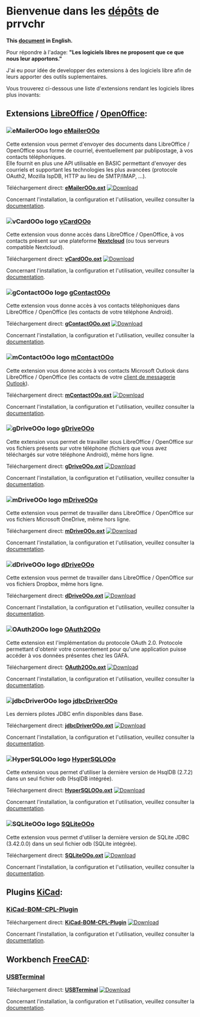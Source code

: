 <!--
╔════════════════════════════════════════════════════════════════════════════════════╗
║                                                                                    ║
║   Copyright (c) 2020 https://prrvchr.github.io                                     ║
║                                                                                    ║
║   Permission is hereby granted, free of charge, to any person obtaining            ║
║   a copy of this software and associated documentation files (the "Software"),     ║
║   to deal in the Software without restriction, including without limitation        ║
║   the rights to use, copy, modify, merge, publish, distribute, sublicense,         ║
║   and/or sell copies of the Software, and to permit persons to whom the Software   ║
║   is furnished to do so, subject to the following conditions:                      ║
║                                                                                    ║
║   The above copyright notice and this permission notice shall be included in       ║
║   all copies or substantial portions of the Software.                              ║
║                                                                                    ║
║   THE SOFTWARE IS PROVIDED "AS IS", WITHOUT WARRANTY OF ANY KIND,                  ║
║   EXPRESS OR IMPLIED, INCLUDING BUT NOT LIMITED TO THE WARRANTIES                  ║
║   OF MERCHANTABILITY, FITNESS FOR A PARTICULAR PURPOSE AND NONINFRINGEMENT.        ║
║   IN NO EVENT SHALL THE AUTHORS OR COPYRIGHT HOLDERS BE LIABLE FOR ANY             ║
║   CLAIM, DAMAGES OR OTHER LIABILITY, WHETHER IN AN ACTION OF CONTRACT,             ║
║   TORT OR OTHERWISE, ARISING FROM, OUT OF OR IN CONNECTION WITH THE SOFTWARE       ║
║   OR THE USE OR OTHER DEALINGS IN THE SOFTWARE.                                    ║
║                                                                                    ║
╚════════════════════════════════════════════════════════════════════════════════════╝
-->
# Bienvenue dans les [dépôts][1] de prrvchr

**This [document][2] in English.**

Pour répondre à l'adage: **"Les logiciels libres ne proposent que ce que nous leur apportons."**

J'ai eu pour idée de developper des extensions à des logiciels libre afin de leurs apporter des outils suplementaires.

Vous trouverez ci-dessous une liste d'extensions rendant les logiciels libres plus inovants:

## Extensions [LibreOffice][3] / [OpenOffice][4]:

### ![eMailerOOo logo][5] [eMailerOOo][6]

Cette extension vous permet d'envoyer des documents dans LibreOffice / OpenOffice sous forme de courriel, éventuellement par publipostage, à vos contacts téléphoniques.  
Elle fournit en plus une API utilisable en BASIC permettant d'envoyer des courriels et supportant les technologies les plus avancées (protocole OAuth2, Mozilla IspDB, HTTP au lieu de SMTP/IMAP, ...).  

Téléchargement direct: **[eMailerOOo.oxt][7]** [![Download][8]][7]

Concernant l'installation, la configuration et l'utilisation, veuillez consulter la [documentation][9].

### ![vCardOOo logo][10] [vCardOOo][11]

Cette extension vous donne accès dans LibreOffice / OpenOffice, à vos contacts présent sur une plateforme [**Nextcloud**][12] (ou tous serveurs compatible Nextcloud).

Téléchargement direct: **[vCardOOo.oxt][13]** [![Download][14]][13]

Concernant l'installation, la configuration et l'utilisation, veuillez consulter la [documentation][15].

### ![gContactOOo logo][16] [gContactOOo][17]

Cette extension vous donne accès à vos contacts téléphoniques dans LibreOffice / OpenOffice (les contacts de votre téléphone Android).

Téléchargement direct: **[gContactOOo.oxt][18]** [![Download][19]][18]

Concernant l'installation, la configuration et l'utilisation, veuillez consulter la [documentation][20].

### ![mContactOOo logo][21] [mContactOOo][22]

Cette extension vous donne accès à vos contacts Microsoft Outlook dans LibreOffice / OpenOffice (les contacts de votre [client de messagerie Outlook][23]).

Téléchargement direct: **[mContactOOo.oxt][24]** [![Download][25]][24]

Concernant l'installation, la configuration et l'utilisation, veuillez consulter la [documentation][26].

### ![gDriveOOo logo][27] [gDriveOOo][28]

Cette extension vous permet de travailler sous LibreOffice / OpenOffice sur vos fichiers présents sur votre téléphone (fichiers que vous avez téléchargés sur votre téléphone Android), même hors ligne.

Téléchargement direct: **[gDriveOOo.oxt][29]** [![Download][30]][29]

Concernant l'installation, la configuration et l'utilisation, veuillez consulter la [documentation][31].

### ![mDriveOOo logo][32] [mDriveOOo][33]

Cette extension vous permet de travailler dans LibreOffice / OpenOffice sur vos fichiers Microsoft OneDrive, même hors ligne.

Téléchargement direct: **[mDriveOOo.oxt][34]** [![Download][35]][34]

Concernant l'installation, la configuration et l'utilisation, veuillez consulter la [documentation][36].

### ![dDriveOOo logo][37] [dDriveOOo][38]

Cette extension vous permet de travailler dans LibreOffice / OpenOffice sur vos fichiers Dropbox, même hors ligne.

Téléchargement direct: **[dDriveOOo.oxt][39]** [![Download][40]][39]

Concernant l'installation, la configuration et l'utilisation, veuillez consulter la [documentation][41].

### ![OAuth2OOo logo][42] [OAuth2OOo][43]

Cette extension est l'implémentation du protocole OAuth 2.0. Protocole permettant d'obtenir votre consentement pour qu'une application puisse accéder à vos données présentes chez les GAFA.

Téléchargement direct: **[OAuth2OOo.oxt][44]** [![Download][45]][44]

Concernant l'installation, la configuration et l'utilisation, veuillez consulter la [documentation][46].

### ![jdbcDriverOOo logo][47] [jdbcDriverOOo][48]

Les derniers pilotes JDBC enfin disponibles dans Base.

Téléchargement direct: **[jdbcDriverOOo.oxt][49]** [![Download][50]][49]

Concernant l'installation, la configuration et l'utilisation, veuillez consulter la [documentation][51].

### ![HyperSQLOOo logo][52] [HyperSQLOOo][53]

Cette extension vous permet d'utiliser la dernière version de HsqlDB (2.7.2) dans un seul fichier odb (HsqlDB intégrée).

Téléchargement direct: **[HyperSQLOOo.oxt][54]** [![Download][55]][54]

Concernant l'installation, la configuration et l'utilisation, veuillez consulter la [documentation][56].

### ![SQLiteOOo logo][57] [SQLiteOOo][58]

Cette extension vous permet d'utiliser la dernière version de SQLite JDBC (3.42.0.0) dans un seul fichier odb (SQLite intégrée).

Téléchargement direct: **[SQLiteOOo.oxt][59]** [![Download][60]][59]

Concernant l'installation, la configuration et l'utilisation, veuillez consulter la [documentation][61].

## Plugins [KiCad][62]:

### [KiCad-BOM-CPL-Plugin][63]

Téléchargement direct: **[KiCad-BOM-CPL-Plugin][64]** [![Download][65]][64]

Concernant l'installation, la configuration et l'utilisation, veuillez consulter la [documentation][66].

## Workbench [FreeCAD][67]:

### [USBTerminal][68]

Téléchargement direct: **[USBTerminal][69]** [![Download][70]][69]

Concernant l'installation, la configuration et l'utilisation, veuillez consulter la [documentation][71].



[1]: <https://github.com/prrvchr?tab=repositories>
[2]: <https://prrvchr.github.io/>
[3]: <https://fr.libreoffice.org/download/telecharger-libreoffice/>
[4]: <https://www.openoffice.org/fr/Telecharger/>
[5]: <https://prrvchr.github.io/eMailerOOo/img/eMailerOOo.svg#middle>
[6]: <https://github.com/prrvchr/eMailerOOo/>
[7]: <https://github.com/prrvchr/eMailerOOo/releases/latest/download/eMailerOOo.oxt>
[8]: <https://img.shields.io/github/downloads/prrvchr/eMailerOOo/total#right>
[9]: <https://prrvchr.github.io/eMailerOOo/README_fr>
[10]: <https://prrvchr.github.io/vCardOOo/img/vCardOOo.svg#middle>
[11]: <https://github.com/prrvchr/vCardOOo/>
[12]: <https://fr.wikipedia.org/wiki/Nextcloud>
[13]: <https://github.com/prrvchr/vCardOOo/releases/latest/download/vCardOOo.oxt>
[14]: <https://img.shields.io/github/downloads/prrvchr/vCardOOo/total#right>
[15]: <https://prrvchr.github.io/vCardOOo/README_fr>
[16]: <https://prrvchr.github.io/gContactOOo/img/gContactOOo.svg#middle>
[17]: <https://github.com/prrvchr/gContactOOo/>
[18]: <https://github.com/prrvchr/gContactOOo/releases/latest/download/gContactOOo.oxt>
[19]: <https://img.shields.io/github/downloads/prrvchr/gContactOOo/total#right>
[20]: <https://prrvchr.github.io/gContactOOo/README_fr>
[21]: <https://prrvchr.github.io/mContactOOo/img/mContactOOo.svg#middle>
[22]: <https://github.com/prrvchr/mContactOOo/>
[23]: <https://outlook.live.com/mail/0/>
[24]: <https://github.com/prrvchr/mContactOOo/releases/latest/download/mContactOOo.oxt>
[25]: <https://img.shields.io/github/downloads/prrvchr/mContactOOo/total#right>
[26]: <https://prrvchr.github.io/mContactOOo/README_fr>
[27]: <https://prrvchr.github.io/gDriveOOo/img/gDriveOOo.svg#middle>
[28]: <https://github.com/prrvchr/gDriveOOo/>
[29]: <https://github.com/prrvchr/gDriveOOo/releases/latest/download/gDriveOOo.oxt>
[30]: <https://img.shields.io/github/downloads/prrvchr/gDriveOOo/total#right>
[31]: <https://prrvchr.github.io/gDriveOOo/README_fr>
[32]: <https://prrvchr.github.io/mDriveOOo/img/mDriveOOo.svg#middle>
[33]: <https://github.com/prrvchr/mDriveOOo/>
[34]: <https://github.com/prrvchr/mDriveOOo/releases/latest/download/mDriveOOo.oxt>
[35]: <https://img.shields.io/github/downloads/prrvchr/mDriveOOo/total#right>
[36]: <https://prrvchr.github.io/mDriveOOo/README_fr>
[37]: <https://prrvchr.github.io/dDriveOOo/img/dDriveOOo.svg#middle>
[38]: <https://github.com/prrvchr/dDriveOOo/>
[39]: <https://github.com/prrvchr/dDriveOOo/releases/latest/download/dDriveOOo.oxt>
[40]: <https://img.shields.io/github/downloads/prrvchr/dDriveOOo/total#right>
[41]: <https://prrvchr.github.io/dDriveOOo/README_fr>
[42]: <https://prrvchr.github.io/OAuth2OOo/img/OAuth2OOo.svg#middle>
[43]: <https://github.com/prrvchr/OAuth2OOo/>
[44]: <https://github.com/prrvchr/OAuth2OOo/releases/latest/download/OAuth2OOo.oxt>
[45]: <https://img.shields.io/github/downloads/prrvchr/OAuth2OOo/total#right>
[46]: <https://prrvchr.github.io/OAuth2OOo/README_fr>
[47]: <https://prrvchr.github.io/jdbcDriverOOo/img/jdbcDriverOOo.svg#middle>
[48]: <https://github.com/prrvchr/jdbcDriverOOo/>
[49]: <https://github.com/prrvchr/jdbcDriverOOo/releases/latest/download/jdbcDriverOOo.oxt>
[50]: <https://img.shields.io/github/downloads/prrvchr/jdbcDriverOOo/total#right>
[51]: <https://prrvchr.github.io/jdbcDriverOOo/README_fr>
[52]: <https://prrvchr.github.io/HyperSQLOOo/img/HyperSQLOOo.svg#middle>
[53]: <https://github.com/prrvchr/HyperSQLOOo>
[54]: <https://github.com/prrvchr/HyperSQLOOo/releases/latest/download/HyperSQLOOo.oxt>
[55]: <https://img.shields.io/github/downloads/prrvchr/HyperSQLOOo/total#right>
[56]: <https://prrvchr.github.io/HyperSQLOOo/README_fr>
[57]: <https://prrvchr.github.io/SQLiteOOo/img/SQLiteOOo.svg#middle>
[58]: <https://github.com/prrvchr/SQLiteOOo>
[59]: <https://github.com/prrvchr/SQLiteOOo/releases/latest/download/SQLiteOOo.oxt>
[60]: <https://img.shields.io/github/downloads/prrvchr/SQLiteOOo/total#right>
[61]: <https://prrvchr.github.io/SQLiteOOo/README_fr>
[62]: <https://kicad-pcb.org/download/>
[63]: <https://github.com/prrvchr/KiCad-BOM-CPL-Plugin/>
[64]: <https://github.com/prrvchr/KiCad-BOM-CPL-Plugin/releases/latest/download/bom-cpl-plugin.py>
[65]: <https://img.shields.io/github/downloads/prrvchr/KiCad-BOM-CPL-Plugin/total#right>
[66]: <https://prrvchr.github.io/KiCad-BOM-CPL-Plugin/>
[67]: <https://www.freecadweb.org/?lang=fr>
[68]: <https://github.com/prrvchr/USBTerminal/>
[69]: <https://github.com/prrvchr/USBTerminal/releases/latest/download/USBTerminal.zip>
[70]: <https://img.shields.io/github/downloads/prrvchr/USBTerminal/total#right>
[71]: <https://prrvchr.github.io/USBTerminal/README_fr>
